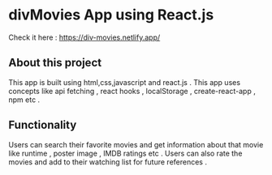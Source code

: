 # divMovies App using React.js

Check it here : https://div-movies.netlify.app/

## About this project

This app is built using html,css,javascript and react.js . This app uses concepts like api fetching , react hooks , localStorage , create-react-app , npm  etc . 

## Functionality 

Users can search their favorite movies and get information about that movie like runtime , poster image , IMDB ratings etc . Users can also rate the movies and add to their watching list for future references . 

